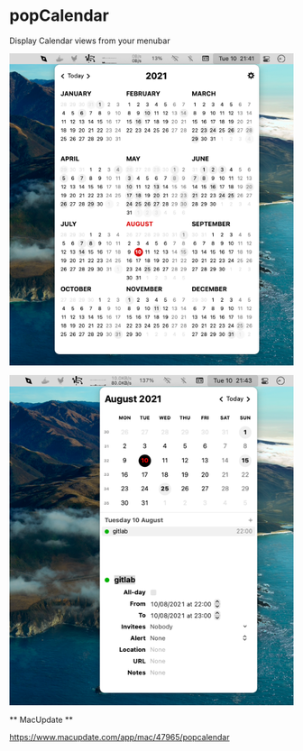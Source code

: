 # popCalendar

Display Calendar views from your menubar

![Capture 1](Presentation/capture_1.png)

![Capture 2](Presentation/capture_2.png)


** MacUpdate **

https://www.macupdate.com/app/mac/47965/popcalendar
